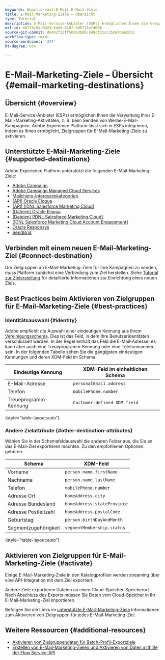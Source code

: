 ```yaml
---
keywords: Email;e-mail;E-Mail;E-Mail-Ziele
title: E-Mail-Marketing-Ziele – Übersicht
type: Tutorial
description: E-Mail-Service-Anbieter (ESPs) ermöglichen Ihnen die Verwaltung Ihrer E-Mail-Marketing-Aktivitäten, z. B. beim Senden von Werbe-E-Mail-Kampagnen. Erfahren Sie, welche ESPs als Experience Platform-Ziele unterstützt werden.
exl-id: e07f8c5a-0424-4de5-810f-3d5711ef4606
source-git-commit: d6402f22ff50963b06c849cf31cc25267ba62bb1
workflow-type: tm+mt
source-wordcount: '374'
ht-degree: 66%

---
```


# E-Mail-Marketing-Ziele – Übersicht {#email-marketing-destinations}

## Übersicht {#overview}

E-Mail-Service-Anbieter (ESPs) ermöglichen Ihnen die Verwaltung Ihrer E-Mail-Marketing-Aktivitäten, z. B. beim Senden von Werbe-E-Mail-Kampagnen. Adobe Experience Platform lässt sich in ESPs integrieren, indem es Ihnen ermöglicht, Zielgruppen für E-Mail-Marketing-Ziele zu aktivieren.

## Unterstützte E-Mail-Marketing-Ziele {#supported-destinations}

Adobe Experience Platform unterstützt die folgenden E-Mail-Marketing-Ziele:

* [Adobe Campaign](adobe-campaign.md)
* [Adobe Campaign Managed Cloud Services](adobe-campaign-managed-services.md)
* [Mailchimp-Interessenkategorien](mailchimp-interest-categories.md)
* [(API) Oracle Eloqua](oracle-eloqua-api.md)
* [(API) [!DNL Salesforce Marketing Cloud]](salesforce-marketing-cloud-exact-target.md)
* [(Dateien) Oracle Eloqua](oracle-eloqua.md)
* [(Dateien) [!DNL Salesforce Marketing Cloud]](salesforce-marketing-cloud.md)
* [[!DNL Salesforce Marketing Cloud Account Engagement]](salesforce-marketing-cloud-account-engagement.md)
* [Oracle Responsys](oracle-responsys.md)
* [SendGrid](sendgrid.md)

## Verbinden mit einem neuen E-Mail-Marketing-Ziel {#connect-destination}

Um Zielgruppen an E-Mail-Marketing-Ziele für Ihre Kampagnen zu senden, muss Platform zunächst eine Verbindung zum Ziel herstellen. Siehe [Tutorial zur Zielerstellung](../../ui/connect-destination.md) für detaillierte Informationen zur Einrichtung eines neuen Ziels.

## Best Practices beim Aktivieren von Zielgruppen für E-Mail-Marketing-Ziele {#best-practices}

### Identitätsauswahl {#identity}

Adobe empfiehlt die Auswahl einer eindeutigen Kennung aus Ihrem [Vereinigungsschema](../../../profile/home.md#profile-fragments-and-union-schemas). Dies ist das Feld, in dem Ihre Benutzeridentitäten verschlüsselt werden. In der Regel enthält das Feld die E-Mail-Adresse, es kann aber auch eine Treueprogramm-Kennung oder eine Telefonnummer sein. In der folgenden Tabelle sehen Sie die gängigsten eindeutigen Kennungen und deren XDM-Feld im Schema.

| Eindeutige Kennung | XDM-Feld im einheitlichen Schema |
|----------------- | ---------------------------|
| E-Mail-Adresse | `personalEmail.address` |
| Telefon | `mobilePhone.number` |
| Treueprogramm-Kennung | `Customer-defined XDM field` |

{style="table-layout:auto"}

### Andere Zielattribute {#other-destination-attributes}

Wählen Sie in der Schemafeldauswahl die anderen Felder aus, die Sie an das E-Mail-Ziel exportieren möchten. Zu den empfohlenen Optionen gehören:

| Schema | XDM-Feld |
|------ | ---------|
| Vorname | `person.name.firstName` |
| Nachname | `person.name.lastName` |
| Telefon | `mobilePhone.number` |
| Adresse Ort | `homeAddress.city` |
| Adresse Bundesland | `homeAddress.stateProvince` |
| Adresse Postleitzahl | `homeAddress.postalCode` |
| Geburtstag | `person.birthDayAndMonth` |
| Segmentzugehörigkeit | `segmentMembership.status` |

{style="table-layout:auto"}

## Aktivieren von Zielgruppen für E-Mail-Marketing-Ziele {#activate}

Einige E-Mail-Marketing-Ziele in den Katalogprofilen werden streaming über eine API-Integration mit dem Ziel exportiert.

Andere Ziele exportieren Dateien an einen Cloud-Speicher-Speicherort. Nach Abschluss des Exports müssen Sie Daten vom Cloud-Speicher in Ihr E-Mail-Marketing-Ziel importieren.

Befolgen Sie die Links im [unterstützte E-Mail-Marketing-Ziele](#supported-destinations) Informationen zum Aktivieren von Zielgruppen für jedes E-Mail-Marketing-Ziel.

## Weitere Ressourcen {#additional-resources}

* [Aktivieren von Zielgruppendaten für Batch-Profil-Exportziele](../../ui/activate-batch-profile-destinations.md)
* [Erstellen von E-Mail-Marketing-Zielen und Aktivieren von Daten mithilfe der Flow Service-API](../../api/connect-activate-batch-destinations.md)
